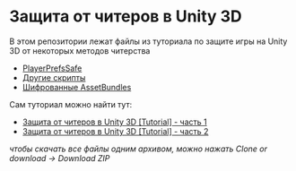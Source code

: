 # Защита от читеров в Unity 3D
В этом репозитории лежат файлы из туториала по защите игры на Unity 3D от некоторых методов читерства

- [PlayerPrefsSafe](Assets\SecurityScripts\PlayerPrefsSafe.cs)
- [Другие скрипты](Assets\SecurityScripts)
- [Шифрованные AssetBundles](Assets\ObfuscationScripts)

Сам туториал можно найти тут: 
- [Защита от читеров в Unity 3D [Tutorial] - часть 1](https://youtu.be/LOyGYOqBZSc)
- [Защита от читеров в Unity 3D [Tutorial] - часть 2](https://youtu.be/AktzvXj-7eE)

*чтобы скачать все файлы одним архивом, можно нажать Clone or download -> Download ZIP*